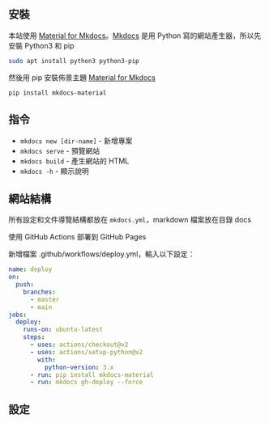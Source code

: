 ## 安裝

本站使用 [Material for Mkdocs](https://squidfunk.github.io/mkdocs-material/)。[Mkdocs](https://www.mkdocs.org/) 是用 Python 寫的網站產生器，所以先安裝 Python3 和 pip

``` bash
sudo apt install python3 python3-pip
```

然後用 pip 安裝佈景主題 [Material for Mkdocs](https://squidfunk.github.io/mkdocs-material/)
```
pip install mkdocs-material
```

## 指令

* `mkdocs new [dir-name]` - 新增專案
* `mkdocs serve` - 預覽網站
* `mkdocs build` - 產生網站的 HTML
* `mkdocs -h` - 顯示說明

## 網站結構

所有設定和文件導覽結構都放在 `mkdocs.yml`，markdown 檔案放在目錄 docs

使用 GitHub Actions 部署到 GitHub Pages

新增檔案 .github/workflows/deploy.yml，輸入以下設定：
``` yaml
name: deploy
on:
  push:
    branches:
      - master
      - main
jobs:
  deploy:
    runs-on: ubuntu-latest
    steps:
      - uses: actions/checkout@v2
      - uses: actions/setup-python@v2
        with:
          python-version: 3.x
      - run: pip install mkdocs-material
      - run: mkdocs gh-deploy --force
```

## 設定


